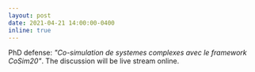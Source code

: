 ```yaml
---
layout: post
date: 2021-04-21 14:00:00-0400
inline: true
---
```


PhD defense: *"Co-simulation de systemes complexes avec le framework CoSim20"*. The discussion will be live stream online.